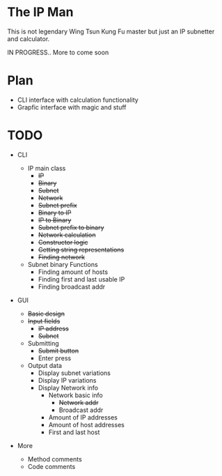 # The IP Man

This is not legendary Wing Tsun Kung Fu master but just an IP subnetter and calculator.

IN PROGRESS.. More to come soon

# Plan
* CLI interface with calculation functionality
* Grapfic interface with magic and stuff

# TODO
* CLI
    * IP main class
        * <s>IP</s>
        * <s>Binary</s>
        * <s>Subnet</s>
        * <s>Network</s>
        * <s>Subnet prefix</s>
        * <s>Binary to IP</s>
        * <s>IP to Binary</s>
        * <s>Subnet prefix to binary</s>
        * <s>Network calculation</s>
        * <s>Constructor logic</s>
        * <s>Getting string representations</s>
        * <s>Finding network</s>
    * Subnet binary Functions
        * Finding amount of hosts
        * Finding first and last usable IP
        * Finding broadcast addr
        
* GUI
    * <s>Basic design</s>
    * <s>Input fields</s>
        * <s>IP address</s>
        * <s>Subnet</s>
    * Submitting
        * <s>Submit button</s>
        * Enter press
    * Output data
        * Display subnet variations
        * Display IP variations
        * Display Network info
            * Network basic info
                * <s>Network addr</s>
                * Broadcast addr
            * Amount of IP addresses
            * Amount of host addresses
            * First and last host
            
    
    
* More
    * Method comments
    * Code comments
    
    
